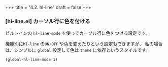 +++
title = "4.2. hl-line"
draft = false
+++
### [hi-line.el] カーソル行に色を付ける

ビルトインの `hl-line-mode` を使ってカーソル行に色をつける設定です。

機能別に`hl-line` の`ON/OFF` や色を変えたりという設定もできますが、
私の場合は、シンプルに `global` 設定して色は `theme` に依存というスタイルです。

```emacs-lisp
(global-hl-line-mode 1)
```
